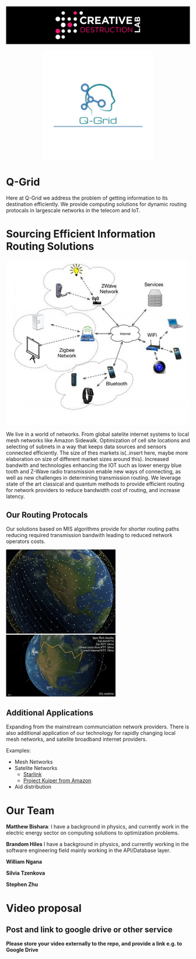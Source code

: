 ![CDL 2020 Cohort Project](../figures/CDL_logo.jpg)


<p align="center"><img src="../Week2_Rydberg_Atoms/img/logo.png" alt="drawing" width="300"/></p>

# Q-Grid


Here at Q-Grid we address the problem of getting information to its destination efficiently.  We provide computing solutions for dynamic routing protocals in largescale networks in the telecom and IoT.


# Sourcing Efficient Information Routing Solutions

<img src="../Week2_Rydberg_Atoms/img/iot_tech.jpg" alt="drawing" width="500"/>

We live in a world of networks.  From global satelite internet systems to local mesh networks like Amazon Sidewalk.  Optimization of cell site locations and selecting of subnets in a way that keeps data sources and sensors connected efficiently.  The size of thes markets is(..insert here, maybe more elaboration on size of different market sizes around this).
Increased bandwith and technologies enhancing the IOT such as lower energy blue tooth and Z-Wave radio transmission enable new ways of connecting, as well as new challenges in determining transmission routing. We leverage state of the art classical and quantum methods to provide efficient routing for network providers to reduce bandwidth cost of routing, and increase latency.

## Our Routing Protocals

Our solutions based on MIS algorithms provide for shorter routing paths reducing required transmission bandwith leading to reduced network operators costs.

<img src="../Week2_Rydberg_Atoms/img/starlink.gif" alt="drawing" width="300"/>

<img src="../Week2_Rydberg_Atoms/img/sat_routing.jpg" alt="drawing" width="300"/>

## Additional Applications

Expanding from the mainstream communciation network providers.  There is also additional application of our technology for rapidly changing local mesh networks, and satelite broadband internet providers.

Examples: 
- Mesh Networks
- Satelite Networks
  - [Starlink](https://www.starlink.com/)
  - [Project Kuiper from Amazon](https://www.aboutamazon.com/news/company-news/amazon-receives-fcc-approval-for-project-kuiper-satellite-constellation)
- Aid distribution

# Our Team 

**Matthew Bishara**: I have a background in physics, and currently work in the electric energy sector on computing solutions to optimization problems.

**Brandom Hiles** I have a background in physics, and currently working in the software engineering field mainly working in the API/Database layer.

**William Ngana** 

**Silvia Tzenkova**

**Stephen Zhu** 

# Video proposal

## Post and link to google drive or other service

**Please store your video externally to the repo, and provide a link e.g. to Google Drive**
